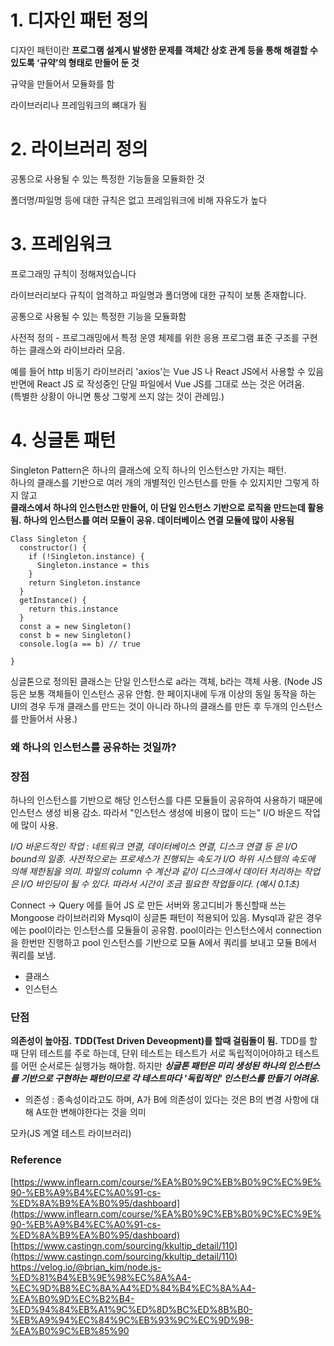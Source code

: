 # 1\. 디자인 패턴 정의

디자인 패턴이란 **프로그램 설계시 발생한 문제를 객체간 상호 관계 등을 통해 해결할 수 있도록 ‘규약’의 형태로 만들어 둔 것**

규약을 만들어서 모듈화를 함

라이브러리나 프레임워크의 뼈대가 됨

# 2\. 라이브러리 정의

공통으로 사용될 수 있는 특정한 기능들을 모듈화한 것

폴더명/파일명 등에 대한 규칙은 없고 프레임워크에 비해 자유도가 높다

# 3\. 프레임워크

프로그래밍 규칙이 정해져있습니다

라이브러리보다 규칙이 엄격하고 파일명과 폴더명에 대한 규칙이 보통 존재합니다.

공통으로 사용될 수 있는 특정한 기능을 모듈화함

사전적 정의 - 프로그래밍에서 특정 운영 체제를 위한 응용 프로그램 표준 구조를 구현하는 클래스와 라이브라러 모음.

예를 들어 http 비동기 라이브러리 'axios'는 Vue JS 나 React JS에서 사용할 수 있음  
반면에 React JS 로 작성중인 단일 파일에서 Vue JS를 그대로 쓰는 것은 어려움.  
(특별한 상황이 아니면 통상 그렇게 쓰지 않는 것이 관례임.)

# 4\. 싱글톤 패턴

Singleton Pattern은 하나의 클래스에 오직 하나의 인스턴스만 가지는 패턴.  
하나의 클래스를 기반으로 여러 개의 개별적인 인스턴스를 만들 수 있지지만 그렇게 하지 않고  
**클래스에서 하나의 인스턴스만 만들어, 이 단일 인스턴스 기반으로 로직을 만드는데 활용됨.
하나의 인스턴스를 여러 모듈이 공유.
데이터베이스 연결 모듈에 많이 사용됨**

```
Class Singleton {
  constructor() {
    if (!Singleton.instance) {
      Singleton.instance = this
    }
    return Singleton.instance
  }
  getInstance() {
    return this.instance
  }
  const a = new Singleton()
  const b = new Singleton()
  console.log(a == b) // true

}

```

싱글톤으로 정의된 클래스는 단일 인스턴스로 a라는 객체, b라는 객체 사용.
(Node JS등은 보통 객체들이 인스턴스 공유 안함. 한 페이지내에 두개 이상의 동일 동작을 하는 UI의 경우 두개 클래스를 만드는 것이 아니라 하나의 클래스를 만든 후 두개의 인스턴스를 만들어서 사용.)

### 왜 하나의 인스턴스를 공유하는 것일까?

### 장점

하나의 인스턴스를 기반으로 해당 인스턴스를 다른 모듈들이 공유하여 사용하기 때문에 인스턴스 생성 비용 감소.
따라서 "인스턴스 생성에 비용이 많이 드는" I/O 바운드 작업에 많이 사용.

_I/O 바운드적인 작업 : 네트워크 연결, 데이터베이스 연결, 디스크 연결 등 은 I/O bound의 일종. 사전적으로는 프로세스가 진행되는 속도가 I/O 하위 시스템의 속도에 의해 제한됨을 의미. 파일의 column 수 계산과 같이 디스크에서 데이터 처리하는 작업은 I/O 바인딩이 될 수 있다. 따라서 시간이 조금 필요한 작업들이다. (예시 0.1초)_

Connect -> Query
에를 들어
JS 로 만든 서버와 몽고디비가 통신할때 쓰는 Mongoose 라이브러리와 Mysql이 싱글톤 패턴이 적용되어 있음.
Mysql과 같은 경우에는 pool이라는 인스턴스를 모듈들이 공유함.
pool이라는 인스턴스에서 connection을 한번만 진행하고 pool 인스턴스를 기반으로 모듈 A에서 쿼리를 보내고 모듈 B에서 쿼리를 보냄.

- 클래스
- 인스턴스

### 단점

**의존성이 높아짐.**
**TDD(Test Driven Deveopment)를 할때 걸림돌이 됨.**
TDD를 할 때 단위 테스트를 주로 하는데, 단위 테스트는 테스트가 서로 독립적이어야하고 테스트를 어떤 순서로든 실행가능 해야함.
하지만 **_싱글톤 패턴은 미리 생성된 하나의 인스턴스를 기반으로 구현하는 패턴이므로 각 테스트마다 '독립적인' 인스턴스를 만들기 어려움._**

- 의존성 : 종속성이라고도 하며, A가 B에 의존성이 있다는 것은 B의 변경 사항에 대해 A또한 변해야한다는 것을 의미

모카(JS 계열 테스트 라이브러리)

### Reference

[https://www.inflearn.com/course/%EA%B0%9C%EB%B0%9C%EC%9E%90-%EB%A9%B4%EC%A0%91-cs-%ED%8A%B9%EA%B0%95/dashboard](https://www.inflearn.com/course/%EA%B0%9C%EB%B0%9C%EC%9E%90-%EB%A9%B4%EC%A0%91-cs-%ED%8A%B9%EA%B0%95/dashboard)  
[https://www.castingn.com/sourcing/kkultip_detail/110](https://www.castingn.com/sourcing/kkultip_detail/110)
https://velog.io/@brian_kim/node.js-%ED%81%B4%EB%9E%98%EC%8A%A4-%EC%9D%B8%EC%8A%A4%ED%84%B4%EC%8A%A4-%EA%B0%9D%EC%B2%B4-%ED%94%84%EB%A1%9C%ED%8D%BC%ED%8B%B0-%EB%A9%94%EC%84%9C%EB%93%9C%EC%9D%98-%EA%B0%9C%EB%85%90
